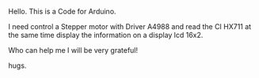 Hello.
This is a Code for Arduino.

I need control a Stepper motor with Driver A4988 and read the CI HX711 at the same time display the information on a display lcd 16x2.

Who can help me I will be very grateful!

hugs.
